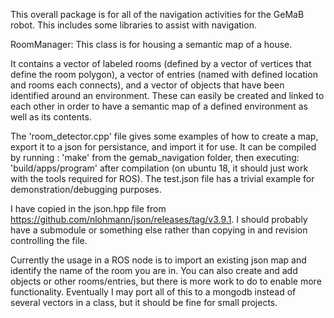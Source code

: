 This overall package is for all of the navigation activities for the GeMaB robot.  This includes some libraries to assist with navigation.

RoomManager:
This class is for housing a semantic map of a house.

It contains a vector of labeled rooms (defined by a vector of vertices that define the room polygon), a vector of entries (named with defined location and rooms each connects), and a vector of objects that have been identified around an environment.  These can easily be created and linked to each other in order to have a semantic map of a defined environment as well as its contents.

The 'room_detector.cpp' file gives some examples of how to create a map, export it to a json for persistance, and import it for use.  It can be compiled by running : 'make' from the gemab_navigation folder, then executing: 'build/apps/program' after compilation (on ubuntu 18, it should just work with the tools required for ROS).  The test.json file has a trivial example for demonstration/debugging purposes.

I have copied in the json.hpp file from https://github.com/nlohmann/json/releases/tag/v3.9.1.  I should probably have a submodule or something else rather than copying in and revision controlling the file.

Currently the usage in a ROS node is to import an existing json map and identify the name of the room you are in.  You can also create and add objects or other rooms/entries, but there is more work to do to enable more functionality.  Eventually I may port all of this to a mongodb instead of several vectors in a class, but it should be fine for small projects.